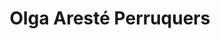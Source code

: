 ---
title: "Olga Aresté Perruquers"
url: /lhospitalet-de-llobregat/olga-areste-perruquers/
shop: Friseur
---